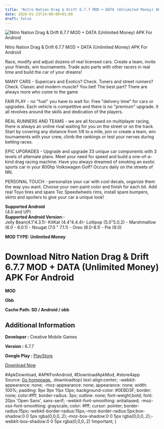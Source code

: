 ```yaml
---
title: 'Nitro Nation Drag & Drift 6.7.7 MOD + DATA (Unlimited Money) APK For Android'
date: 2020-01-23T14:00:00+01:00
draft: false
---
```


![Nitro Nation Drag & Drift 6.7.7 MOD + DATA (Unlimited Money) APK For Android](https://i2.wp.com/apkhome.net/wp-content/uploads/2020/01/Nitro-Nation-Drag-Drift-6.7.7-MOD-DATA-Unlimited-Money.png "Nitro Nation Drag & Drift 6.7.7 MOD + DATA (Unlimited Money) APK For Android")

  

Nitro Nation Drag & Drift 6.7.7 MOD + DATA (Unlimited Money) APK For Android

Race, modify and adjust dozens of real licensed cars. Create a team, invite your friends, win tournaments. Trade auto parts with other racers in real time and build the car of your dreams!

MANY CARS - Supercars and Exotics? Check. Tuners and street runners? Check. Classic and modern muscle? You bet! The best part? There are always more who come to the game

FAIR PLAY - no "fuel" you have to wait for. Free "delivery time" for cars or upgrades. Each vehicle is competitive and there is no "premium" upgrade. It all revolves around the skills and dedication of the players.

REAL RUNNERS AND TEAMS - we are all focused on multiplayer racing, there is always an online rival waiting for you on the street or on the track. Start by covering any distance from 1/8 to a mile, join or create a team, win tournaments with your crew, climb the rankings or test your nerves during betting races.

EPIC UPGRADES - Upgrade and upgrade 33 unique car components with 3 levels of alternate plans. Meet your need for speed and build a one-of-a-kind drag racing machine. Have you always dreamed of smoking an exotic sports car in your 800hp Volkswagen Golf? Occurs daily on the streets of NN.

PERSONAL TOUCH - personalize your car with cool decals, organize them the way you want. Choose your own paint color and finish for each bit. Add real Toyo tires and spare Tec Speedwheels rims, install spare bumpers, skirts and spoilers to give your car a unique look!

**Supported Android**  
{4.0 and UP}  
**Supported Android Version**:-  
Jelly Bean(4.1"4.3.1)- KitKat (4.4"4.4.4)- Lollipop (5.0"5.0.2) - Marshmallow (6.0 - 6.0.1) - Nougat (7.0 " 7.1.1) - Oreo (8.0-8.1) - Pie (9.0)

**MOD TYPE: Unlimited Money**

Download Nitro Nation Drag & Drift 6.7.7 MOD + DATA (Unlimited Money) APK For Android
=====================================================================================

**MOD**

**Obb**

**Cache Path: SD / Android / obb**

Additional Information
----------------------

**Developer :** Creative Mobile Games

**Version :** 6.7.7

**Google Play :** [PlayStore](https://play.google.com/store/apps/details?id=com.creativemobile.nno)

  

[Download Now](https://store4app.co/post/nitro-nation-drag-amp-drift-6-7-7-mod-data-unlimited-money-apk-for-android_1579784211)

  
#ApkDownload, #APKForAndroid, #DownloadApkMod, #store4app  
Source: [Go homepage.](https://store4app.co/post/nitro-nation-drag-amp-drift-6-7-7-mod-data-unlimited-money-apk-for-android_1579784211) .downloadtop{ text-align:center; -webkit-appearance: none; -moz-appearance: none; appearance: none; width: 100%; padding: 9px 9px 11px 13px; background-color: #0EBD3F; border: none; color:#fff; border-radius: 3px; outline: none; font-weight;bold; font: 20px 'Open Sans', sans-serif; -webkit-font-smoothing: antialiased; -moz-osx-font-smoothing: grayscale; color: #fff; cursor: pointer; border-radius:15px;-webkit-border-radius:15px;-moz-border-radius:5px;box-shadow:0 0 5px rgba(0,0,0,.2);-moz-box-shadow:0 0 5px rgba(0,0,0,.2);-webkit-box-shadow:0 0 5px rgba(0,0,0,.2) !important; }